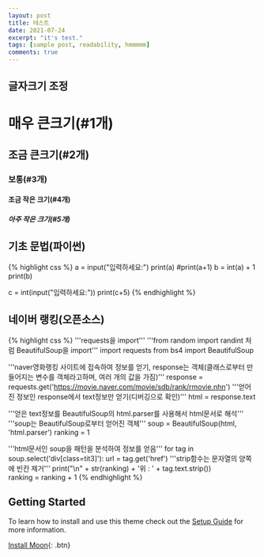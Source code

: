 ```yaml
---
layout: post
title: 테스트
date: 2021-07-24
excerpt: "it's test."
tags: [sample post, readability, hmmmmm]
comments: true
---
```


## 글자크기 조정
# 매우 큰크기(#1개)
## 조금 큰크기(#2개)
### 보통(#3개)
#### 조금 작은 크기(#4개)
##### 아주 작은 크기(#5개)

## 기초 문법(파이썬)

{% highlight css %}
a = input("입력하세요:")
print(a)
#print(a+1)
b = int(a) + 1
print(b)

c = int(input("입력하세요:"))
print(c+5)
{% endhighlight %}

## 네이버 랭킹(오픈소스)

{% highlight css %}
'''requests을 import''' 
'''from random import randint 처럼 BeautifulSoup을 import'''
import requests
from bs4 import BeautifulSoup

'''naver영화랭킹 사이트에 접속하여 정보를 얻기, response는 객체(클래스로부터 만들어지는 변수를 객체라고하며, 여러 개의 값을 가짐)'''
response = requests.get('https://movie.naver.com/movie/sdb/rank/rmovie.nhn')
'''얻어진 정보인 response에서 text정보만 얻기(디버깅으로 확인)'''
html = response.text

'''얻은 text정보를 BeautifulSoup의 html.parser를 사용해서 html문서로 해석'''
'''soup는 BeautifulSoup로부터 얻어진 객체'''
soup = BeautifulSoup(html, 'html.parser')
ranking = 1

'''html문서인 soup을 패턴을 분석하여 정보를 얻음'''
for tag in soup.select('div[class=tit3]'):
    url = tag.get('href')
    '''strip함수는 문자열의 양쪽에 빈칸 제거'''
    print("\n" + str(ranking) + '위 : ' + tag.text.strip())	
    ranking = ranking + 1
{% endhighlight %}

## Getting Started

To learn how to install and use this theme check out the [Setup Guide](http://taylantatli.me/Moon/moon-theme/) for more information.
      
[Install Moon](https://github.com/TaylanTatli/Moon){: .btn}

